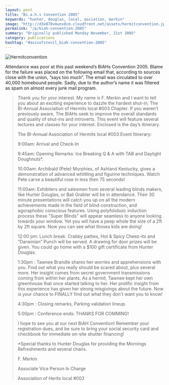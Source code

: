 ```yaml
---
layout: post
title: "Bi.a.h.s Convention 2005"
keywords: "hunter, douglas, local, aociation, merkin"
image: "http://d3e878vmunx8cm.cloudfront.net/assets/hermitconvention.jpg"
permalink: "/p/biah-convention-2005"
summary: "Originally published Monday November, 21st 2005"
category: publications
hashtag: "#axisofstevil_biah-convention-2005"
---
```


[id_1]: http://d3e878vmunx8cm.cloudfront.net/assets/hermitconvention.jpg "Hermitconvention"
![Hermitconvention][id_1]

Attendance was poor at this past weekend’s BiAHs Convention 2005. Blame for the failure was placed on the following email that, according to sources close with the union, “says too much”. The email was circulated to over 40,000 homebound people. Sadly, due to the author’s name it was filtered as spam on almost every junk mail program.

> Thank you for your interest. My name is F. Merkin and I want to tell you about an exciting experience to dazzle the hardest shut-in; The BI-Annual Association of Hermits local #003 Chapter. If you weren’t previously aware, The BiAHs seek to improve the overall standards and quality of shut-ins and introverts. This event will feature several lectures and classes for your interest. Enclosed is the day’s itinerary.
> 
> The BI-Annual Association of Hermits local #003 
> Event Itinerary:
> 
> 9:00am: Arrival and Check-In
> 
> 9:45am: Opening Remarks: Ice Breaking Q & A with TAB and Daylight Doughnuts*.
> 
> 10:00am: Archibald (Pete) Murphies, of Ashland Kentucky, gives a demonstration of advanced whittling and figurine techniques. Watch Pete carve a beautiful rose in less then 75 seconds!
> 
> 11:00am: Exhibiters and salesmen from several leading blinds makers, like Hunter Douglas, or Bali Grabler will be in attendance. Their 30 minute presentations will catch you up on all the modern achievements made in the field of blind construction, and agoraphobic conscious features. Using polyfoloboic induction process these "Super Blinds" will appear seamless to anyone looking towards your window. Yet you will have a peep whole the size of a 2ft by 2ft square. Now you can see what thoses kids are doing!
> 
> 12:00 pm: Lunch break. Crabby patties, Hot & Spicy Cheez-its and “Darwinian” Punch will be served. A drawing for door prizes will be given. You could go home with a $100 gift certificate from Hunter Douglas.
> 
> 1:30pm : Tawnee Brandle shares her worries and apprehensions with you. Find out what you really should be scared about, plus several more. Her insight comes from secret government transmissions coming from within her plants. As a hermit, Tawnee kept her own greenhouse that once started talking to her. Her prolific insight from this experience has given her strong misgivings about the future. Now is your chance to FINALLY find out what they don't want you to know!
> 
> 4:30pm : Closing remarks, Parking validation lineup.
> 
> 5:00pm : Conference ends: THANKS FOR COMMING!
> 
> I hope to see you at our next BiAH Convention! Remember your registration dues, and be sure to bring your social security card and checkbook for immediate on-site shutter financing!
> 
> *Special thanks to Hunter Douglas for providing the Mornings Refreshments and several chairs.
> 
> F. Merkin
>
> Associate Vice Person In Charge
>
> Association of Herits local #003
